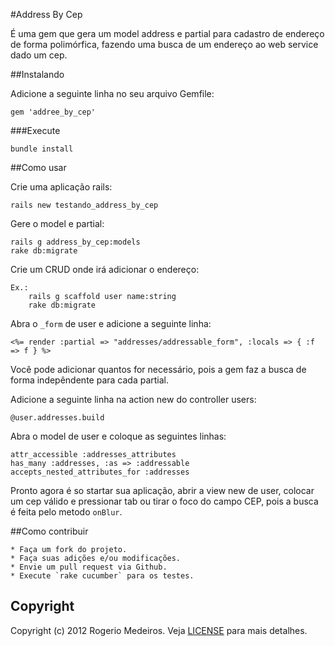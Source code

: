 #Address By Cep

É uma gem que gera um model address e partial para cadastro de endereço de forma polimórfica, fazendo uma busca de um endereço ao web service dado um cep.

##Instalando

Adicione a seguinte linha no seu arquivo Gemfile:

	gem 'addree_by_cep'

###Execute

	bundle install

##Como usar

Crie uma aplicação rails:

	rails new testando_address_by_cep

Gere o model e partial:

	rails g address_by_cep:models
	rake db:migrate

Crie um CRUD onde irá adicionar o endereço:

	Ex.:
		rails g scaffold user name:string
		rake db:migrate

Abra o `_form` de user e adicione a seguinte linha:

	<%= render :partial => "addresses/addressable_form", :locals => { :f => f } %>

Você pode adicionar quantos for necessário, pois a gem faz a busca de forma indepêndente para cada partial.

Adicione a seguinte linha na action new do controller users:

	@user.addresses.build

Abra o model de user e coloque as seguintes linhas:

	attr_accessible :addresses_attributes
	has_many :addresses, :as => :addressable
	accepts_nested_attributes_for :addresses

Pronto agora é so startar sua aplicação, abrir a view new de user, colocar um cep válido e pressionar tab ou tirar o foco do campo CEP, pois a busca é feita pelo metodo `onBlur`.

##Como contribuir

	* Faça um fork do projeto.
	* Faça suas adições e/ou modificações.
	* Envie um pull request via Github.
	* Execute `rake cucumber` para os testes.

## Copyright

Copyright (c) 2012 Rogerio Medeiros. Veja [LICENSE](https://github.com/argerim/address_by_cep/blob/master/LICENSE) para mais detalhes.